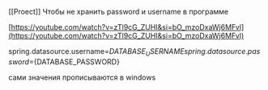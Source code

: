 [[Proect]]
Чтобы не хранить password и username в программе

[https://youtube.com/watch?v=zTl9cG_ZUHI&si=bO_mzoDxaWj6MFvl](https://youtube.com/watch?v=zTl9cG_ZUHI&si=bO_mzoDxaWj6MFvl)

spring.datasource.username=${DATABASE_USERNAME}    
spring.datasource.password=${DATABASE_PASSWORD}

сами значения прописываются в windows 